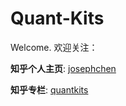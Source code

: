 # Quant-Kits

Welcome. 欢迎关注：

**知乎个人主页**: [josephchen](https://www.zhihu.com/people/josephchen-12/activities)

**知乎专栏**: [quantkits](https://zhuanlan.zhihu.com/quantkits)
